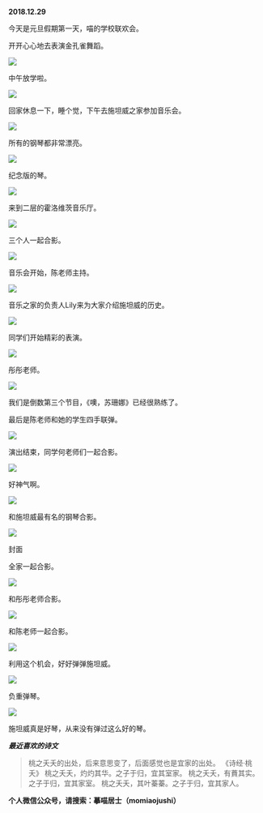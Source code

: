 
          
            
**2018.12.29**

今天是元旦假期第一天，喵的学校联欢会。

开开心心地去表演金孔雀舞蹈。




![](img/51001-e5bdca361802ba76.jpg)




中午放学啦。




![](img/51001-e99af7e115d8934b.jpg)




回家休息一下，睡个觉，下午去施坦威之家参加音乐会。




![](img/51001-650602c422e1f4c4.jpg)




所有的钢琴都非常漂亮。




![](img/51001-0952b2eb3ac83c31.jpg)




纪念版的琴。




![](img/51001-cdd1f2cb567b8fe2.jpg)




来到二层的霍洛维茨音乐厅。




![](img/51001-686ac9a0d0c47da9.jpg)




三个人一起合影。




![](img/51001-d82cebdbca5be743.jpg)




音乐会开始，陈老师主持。




![](img/51001-7bfa980aa303a363.jpg)




音乐之家的负责人Lily来为大家介绍施坦威的历史。




![](img/51001-520aedbb9a9a278d.jpg)




同学们开始精彩的表演。




![](img/51001-1c0814777cd9391f.jpg)




彤彤老师。




![](img/51001-eb8d5c2b6b47f760.jpg)




我们是倒数第三个节目，《噢，苏珊娜》已经很熟练了。

最后是陈老师和她的学生四手联弹。




![](img/51001-aac03146c89da882.jpg)




演出结束，同学何老师们一起合影。




![](img/51001-085cb0b9e108bef9.jpg)




好神气啊。




![](img/51001-f2165bfa32ed11bf.jpg)




和施坦威最有名的钢琴合影。




![](img/51001-6ea40b7ee384066d.jpg)

封面


全家一起合影。




![](img/51001-c3b65455145436de.jpg)




和彤彤老师合影。




![](img/51001-ddd37eb87507ff41.jpg)




和陈老师一起合影。




![](img/51001-d3193ab66b435f9d.jpg)




利用这个机会，好好弹弹施坦威。




![](img/51001-d9e4288a034cc76e.jpg)




负重弹琴。




![](img/51001-8ff671909b6411a6.jpg)




施坦威真是好琴，从来没有弹过这么好的琴。


***最近喜欢的诗文***
>桃之夭夭的出处，后来意思变了，后面感觉也是宜家的出处。
《诗经·桃夭》
桃之夭夭，灼灼其华。之子于归，宜其室家。
桃之夭夭，有蕡其实。之子于归，宜其家室。
桃之夭夭，其叶蓁蓁。之子于归，宜其家人。




**个人微信公众号，请搜索：摹喵居士（momiaojushi）**

          
        